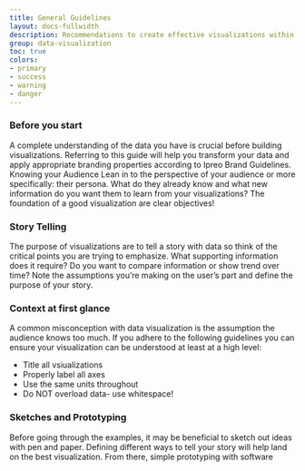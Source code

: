 ```yaml
---
title: General Guidelines
layout: docs-fullwidth
description: Recommendations to create effective visualizations within Ipreo products
group: data-visualization
toc: true
colors:
- primary
- success
- warning
- danger
---
```


### Before you start
A complete understanding of the data you have is crucial before building visualizations. Referring to this guide will help you transform your data and apply appropriate branding properties according to Ipreo Brand Guidelines.
Knowing your Audience
Lean in to the perspective of your audience or more specifically: their persona. What do they already know and what new information do you want them to learn from your visualizations? The foundation of a good visualization are clear objectives!
### Story Telling 
The purpose of visualizations are to tell a story with data so think of the critical points you are trying to emphasize. What supporting information does it require? Do you want to compare information or show trend over time? Note the assumptions you’re making on the user’s part and define the purpose of your story.
### Context at first glance
A common misconception with data visualization is the assumption the audience knows too much. If you adhere to the following guidelines you can ensure your visualization can be understood at least at a high level:
- Title all vsiualizations
- Properly label all axes
- Use the same units throughout
- Do NOT overload data- use whitespace!

### Sketches and Prototyping
Before going through the examples, it may be beneficial to sketch out ideas with pen and paper. Defining different ways to tell your story will help land on the best visualization. From there, simple prototyping with software

